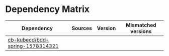 # Dependency Matrix

Dependency | Sources | Version | Mismatched versions
---------- | ------- | ------- | -------------------
[cb-kubecd/bdd-spring-1578314321](https://github.com/cb-kubecd/bdd-spring-1578314321.git) |  | []() | 
